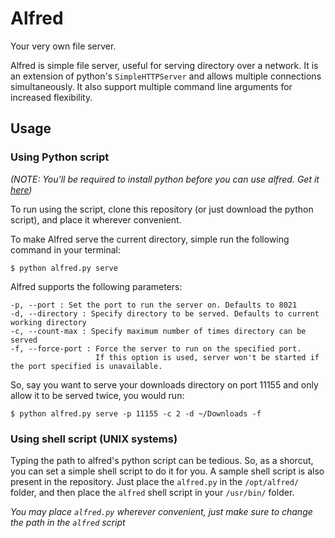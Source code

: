 # Alfred

Your very own file server.

Alfred is simple file server, useful for serving directory over a network. It is an extension of python's `SimpleHTTPServer` and allows multiple connections simultaneously. It also support multiple command line arguments for increased flexibility.

## Usage

### Using Python script

*(NOTE: You'll be required to install python before you can use alfred. Get it [here](https://www.python.org/downloads/))*

To run using the script, clone this repository (or just download the python script), and place it wherever convenient.

To make Alfred serve the current directory, simple run the following command in your terminal:

```shell
$ python alfred.py serve
```

Alfred supports the following parameters:

```
-p, --port : Set the port to run the server on. Defaults to 8021
-d, --directory : Specify directory to be served. Defaults to current working directory
-c, --count-max : Specify maximum number of times directory can be served
-f, --force-port : Force the server to run on the specified port. 
                   If this option is used, server won't be started if the port specified is unavailable.
```

So, say you want to serve your downloads directory on port 11155 and only allow it to be served twice, you would run:

```shell
$ python alfred.py serve -p 11155 -c 2 -d ~/Downloads -f
```

### Using shell script (UNIX systems)

Typing the path to alfred's python script can be tedious. So, as a shorcut, you can set a simple shell script to do it for you. A sample shell script is also present in the repository. Just place the `alfred.py` in the `/opt/alfred/` folder, and then place the `alfred` shell script in your `/usr/bin/` folder.

*You may place `alfred.py` wherever convenient, just make sure to change the path in the `alfred` script*
